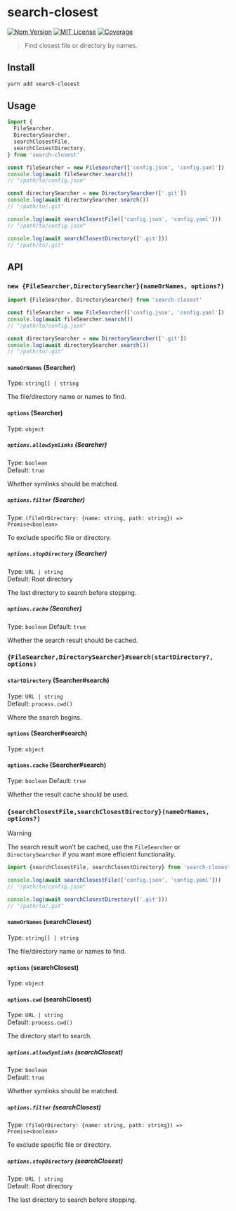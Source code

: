 # search-closest

[![Npm Version][package_version_badge]][package_link]
[![MIT License][license_badge]][license_link]
[![Coverage][coverage_badge]][coverage_link]

[coverage_badge]: https://img.shields.io/codecov/c/github/fisker/search-closest.svg?style=flat-square
[coverage_link]: https://app.codecov.io/gh/fisker/search-closest
[license_badge]: https://img.shields.io/npm/l/search-closest.svg?style=flat-square
[license_link]: https://github.com/fisker/search-closest/blob/main/license
[package_version_badge]: https://img.shields.io/npm/v/search-closest.svg?style=flat-square
[package_link]: https://www.npmjs.com/package/search-closest

> Find closest file or directory by names.

## Install

```bash
yarn add search-closest
```

## Usage

```js
import {
  FileSearcher,
  DirectorySearcher,
  searchClosestFile,
  searchClosestDirectory,
} from 'search-closest'

const fileSearcher = new FileSearcher(['config.json', 'config.yaml'])
console.log(await fileSearcher.search())
// "/path/to/config.json"

const directorySearcher = new DirectorySearcher(['.git'])
console.log(await directorySearcher.search())
// "/path/to/.git"

console.log(await searchClosestFile(['config.json', 'config.yaml']))
// "/path/to/config.json"

console.log(await searchClosestDirectory(['.git']))
// "/path/to/.git"
```

## API

### `new {FileSearcher,DirectorySearcher}(nameOrNames, options?)`

```js
import {FileSearcher, DirectorySearcher} from 'search-closest'

const fileSearcher = new FileSearcher(['config.json', 'config.yaml'])
console.log(await fileSearcher.search())
// "/path/to/config.json"

const directorySearcher = new DirectorySearcher(['.git'])
console.log(await directorySearcher.search())
// "/path/to/.git"
```

#### `nameOrNames` (Searcher)

Type: `string[] | string`

The file/directory name or names to find.

#### `options` (Searcher)

Type: `object`

##### `options.allowSymlinks` (Searcher)

Type: `boolean`\
Default: `true`

Whether symlinks should be matched.

##### `options.filter` (Searcher)

Type: `(fileOrDirectory: {name: string, path: string}) => Promise<boolean>`

To exclude specific file or directory.

##### `options.stopDirectory` (Searcher)

Type: `URL | string`\
Default: Root directory

The last directory to search before stopping.

##### `options.cache` (Searcher)

Type: `boolean`
Default: `true`

Whether the search result should be cached.

### `{FileSearcher,DirectorySearcher}#search(startDirectory?, options)`

#### `startDirectory` (Searcher#search)

Type: `URL | string`\
Default: `process.cwd()`

Where the search begins.

#### `options` (Searcher#search)

Type: `object`

#### `options.cache` (Searcher#search)

Type: `boolean`
Default: `true`

Whether the result cache should be used.

### `{searchClosestFile,searchClosestDirectory}(nameOrNames, options?)`

> [!Warning]
>
> The search result won't be cached, use the `FileSearcher` or `DirectorySearcher` if you want more efficient functionality.

```js
import {searchClosestFile, searchClosestDirectory} from 'search-closest'

console.log(await searchClosestFile(['config.json', 'config.yaml']))
// "/path/to/config.json"

console.log(await searchClosestDirectory(['.git']))
// "/path/to/.git"
```

#### `nameOrNames` (searchClosest)

Type: `string[] | string`

The file/directory name or names to find.

#### `options` (searchClosest)

Type: `object`

#### `options.cwd` (searchClosest)

Type: `URL | string`\
Default: `process.cwd()`

The directory start to search.

##### `options.allowSymlinks` (searchClosest)

Type: `boolean`\
Default: `true`

Whether symlinks should be matched.

##### `options.filter` (searchClosest)

Type: `(fileOrDirectory: {name: string, path: string}) => Promise<boolean>`

To exclude specific file or directory.

##### `options.stopDirectory` (searchClosest)

Type: `URL | string`\
Default: Root directory

The last directory to search before stopping.
